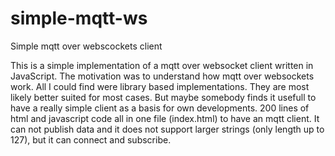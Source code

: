 # simple-mqtt-ws
Simple mqtt over webscockets client

This is a simple implementation of a mqtt over websocket client written in JavaScript.
The motivation was to understand how mqtt over websockets work. All I could find were library based implementations.
They are most likely better suited for most cases. But maybe somebody finds it usefull to have a really simple client as a basis for own developments.
200 lines of html and javascript code all in one file (index.html) to have an mqtt client.
It can not publish data and it does not support larger strings (only length up to 127), but it can connect and subscribe.
